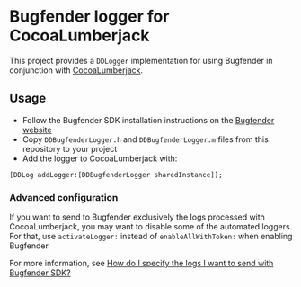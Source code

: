 # Bugfender logger for CocoaLumberjack

This project provides a `DDLogger` implementation for using Bugfender in conjunction with [CocoaLumberjack](https://github.com/CocoaLumberjack/CocoaLumberjack).

## Usage
* Follow the Bugfender SDK installation instructions on the [Bugfender website](https://bugfender.com/)
* Copy `DDBugfenderLogger.h` and `DDBugfenderLogger.m` files from this repository to your project
* Add the logger to CocoaLumberjack with:

```
[DDLog addLogger:[DDBugfenderLogger sharedInstance]];
```

### Advanced configuration
If you want to send to Bugfender exclusively the logs processed with CocoaLumberjack, you may want to disable some of the automated loggers. For that, use `activateLogger:` instead of `enableAllWithToken:` when enabling Bugfender.

For more information, see [How do I specify the logs I want to send with Bugfender SDK?](http://support.bugfender.com/article/4-how-do-i-specify-the-logs-i-want-to-send-with-bugfender-sdk)
